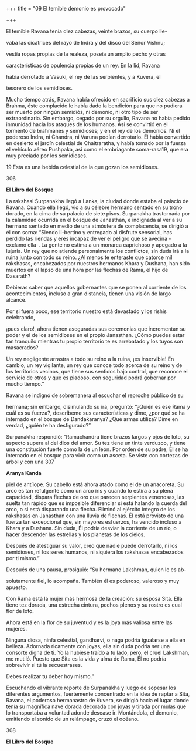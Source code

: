 +++
title = "09 El temible demonio es provocado"

+++

El temible Ravana tenía diez cabezas, veinte brazos, su cuerpo lle-

vaba las cicatrices del rayo de Indra y del disco del Señor Vishnu; 

vestía ropas propias de la realeza, poseía un amplio pecho y otras 

características de opulencia propias de un rey. En la lid, Ravana 

había derrotado a Vasuki, el rey de las serpientes, y a Kuvera, el 

tesorero de los semidioses. 

Mucho tiempo atrás, Ravana había ofrecido en sacrificio sus diez cabezas a Brahma, éste complacido le había dado la bendición para que no pudiera ser muerto por ningún semidiós, ni demonio, ni otro tipo de ser extraordinario. Sin embargo, cegado por su orgullo, Ravana no había pedido inmunidad hacia los ataques de los humanos. Así se convirtió en el tormento de brahmanes y semidioses; y en el rey de los demonios. Ni el poderoso Indra, ni Chandra, ni Varuna podían derrotarlo. Él había convertido en desierto el jardín celestial de Chaitraratha, y había tomado por la fuerza el vehículo aéreo Pushpaka, así como el embriagante soma-rasa19, que era muy preciado por los semidioses. 

19 Esta es una bebida celestial de la que gozan los semidioses. 

306

**El Libro del Bosque**

La rakshasi Surpanakha llegó a Lanka, la ciudad donde estaba el palacio de Ravana. Cuando ella llegó, vio a su célebre hermano sentado en su trono dorado, en la cima de su palacio de siete pisos. Surpanakha trastornada por la calamidad ocurrida en el bosque de Janasthan, e indignada al ver a su hermano sentado en medio de una atmósfera de complacencia, se dirigió a él con sorna: “Siendo li-bertino y entregado al disfrute sensorial, has perdido las riendas y eres incapaz de ver el peligro que se avecina -exclamó ella-. La gente no estima a un monarca caprichoso y apegado a la lujuria. Un rey que no atiende personalmente los conflictos, sin duda irá a la ruina junto con todo su reino. ¿Al menos te enteraste que catorce mil rakshasas, encabezados por nuestros hermanos Khara y Dushana, han sido muertos en el lapso de una hora por las flechas de Rama, el hijo de Dasarath? 

Debieras saber que aquellos gobernantes que se ponen al corriente de los acontecimientos, incluso a gran distancia, tienen una visión de largo alcance. 

Por si fuera poco, ese territorio nuestro está devastado y los rishis celebrando, 

¡pues claro\!, ahora tienen aseguradas sus ceremonias que incrementan su poder y el de los semidioses en el propio Janasthan. ¿Cómo puedes estar tan tranquilo mientras tu propio territorio te es arrebatado y los tuyos son masacrados? 

Un rey negligente arrastra a todo su reino a la ruina, ¡es inservible\! En cambio, un rey vigilante, un rey que conoce todo acerca de su reino y de los territorios vecinos, que tiene sus sentidos bajo control, que reconoce el servicio de otros y que es piadoso, con seguridad podrá gobernar por mucho tiempo.” 

Ravana se indignó de sobremanera al escuchar el reproche público de su 

hermana; sin embargo, disimulando su ira, preguntó: “¿Quién es ese Rama y cuál es su fuerza?, descríbeme sus características y dime, ¿por qué se ha internado en el bosque de Dandakaranya? ¿Qué armas utiliza? Dime en verdad, ¿quién te ha desfigurado?” 

Surpanakha respondió: “Ramachandra tiene brazos largos y ojos de loto, su aspecto supera al del dios del amor. Su tez tiene un tinte verduzco, y tiene una constitución fuerte como la de un león. Por orden de su padre, Él se ha internado en el bosque para vivir como un asceta. Se viste con cortezas de árbol y con una 307

**Aranya Kanda**

piel de antílope. Su cabello está ahora atado como el de un anacoreta. Su arco es tan refulgente como un arco iris y cuando lo estira a su plena capacidad, dispara flechas de oro que parecen serpientes venenosas, las suelta tan rápido que es imposible diferenciar si está halando la cuerda del arco, o si está disparando una flecha. Eliminó al ejército íntegro de los rakshasas en Janasthan con una lluvia de flechas. Él está provisto de una fuerza tan excepcional que, sin mayores esfuerzos, ha vencido incluso a Khara y a Dushana. Sin duda, Él podría desviar la corriente de un río, o hacer descender las estrellas y los planetas de los cielos. 

Después de atestiguar su valor, creo que nadie puede derrotarlo, ni los semidioses, ni los seres humanos, ni siquiera los rakshasas encabezados por ti mismo.” 

Después de una pausa, prosiguió: “Su hermano Lakshman, quien le es ab-

solutamente fiel, lo acompaña. También él es poderoso, valeroso y muy apuesto. 

Con Rama está la mujer más hermosa de la creación: su esposa Sita. Ella tiene tez dorada, una estrecha cintura, pechos plenos y su rostro es cual flor de loto. 

Ahora está en la flor de su juventud y es la joya más valiosa entre las mujeres. 

Ninguna diosa, ninfa celestial, gandharvi, o naga podría igualarse a ella en belleza. Adornada ricamente con joyas, ella sin duda podría ser una consorte digna de ti. Yo la hubiese traído a tu lado, pero, el cruel Lakshman, me mutiló. Puesto que Sita es la vida y alma de Rama, Él no podría sobrevivir si tú la secuestrases. 

Debes realizar tu deber hoy mismo.” 

Escuchando el vibrante reporte de Surpanakha y luego de sopesar los diferentes argumentos, fuertemente concentrado en la idea de raptar a Sita, Ravana, el poderoso hermanastro de Kuvera, se dirigió hacia el lugar donde tenía su magnífica nave dorada decorada con joyas y tirada por mulas que lo transportaba a voluntad adonde desease ir. Montándola, el demonio, emitiendo el sonido de un relámpago, cruzó el océano. 

308

**El Libro del Bosque**
